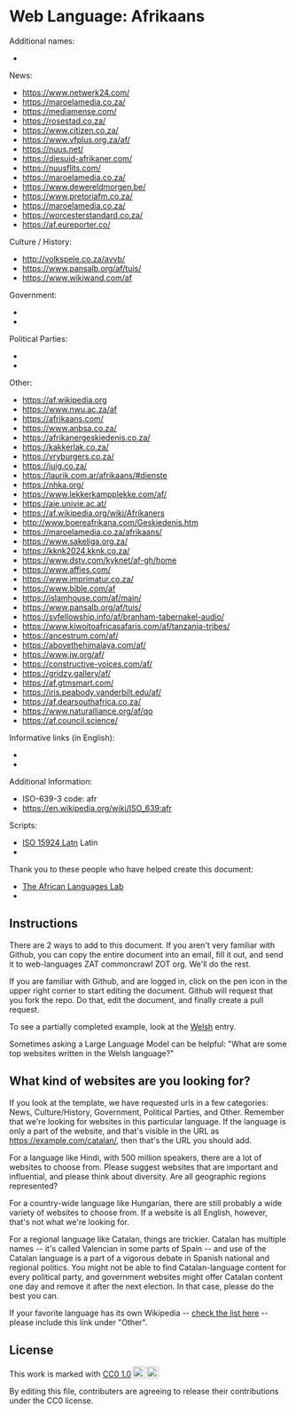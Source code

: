 # Web Language: Afrikaans

Additional names:

-

News:

- https://www.netwerk24.com/
- https://maroelamedia.co.za/
- https://mediamense.com/
- https://rosestad.co.za/
- https://www.citizen.co.za/
- https://www.vfplus.org.za/af/
- https://nuus.net/
- https://diesuid-afrikaner.com/
- https://nuusflits.com/
- https://maroelamedia.co.za/
- https://www.dewereldmorgen.be/
- https://www.pretoriafm.co.za/
- https://maroelamedia.co.za/
- https://worcesterstandard.co.za/
- https://af.eureporter.co/

Culture / History:

- http://volkspele.co.za/avvb/
- https://www.pansalb.org/af/tuis/
- https://www.wikiwand.com/af

Government:

-
-

Political Parties:

-
-

Other:

- https://af.wikipedia.org
- https://www.nwu.ac.za/af
- https://afrikaans.com/
- https://www.anbsa.co.za/
- https://afrikanergeskiedenis.co.za/
- https://kakkerlak.co.za/
- https://vryburgers.co.za/
- https://juig.co.za/
- https://laurik.com.ar/afrikaans/#dienste
- https://nhka.org/
- https://www.lekkerkampplekke.com/af/
- https://aie.univie.ac.at/
- https://af.wikipedia.org/wiki/Afrikaners
- http://www.boereafrikana.com/Geskiedenis.htm
- https://maroelamedia.co.za/afrikaans/
- https://www.sakeliga.org.za/
- https://kknk2024.kknk.co.za/
- https://www.dstv.com/kyknet/af-gh/home
- https://www.affies.com/
- https://www.imprimatur.co.za/
- https://www.bible.com/af
- https://islamhouse.com/af/main/
- https://www.pansalb.org/af/tuis/
- https://svfellowship.info/af/branham-tabernakel-audio/
- https://www.kiwoitoafricasafaris.com/af/tanzania-tribes/
- https://ancestrum.com/af/
- https://abovethehimalaya.com/af/
- https://www.jw.org/af/
- https://constructive-voices.com/af/
- https://gridzy.gallery/af/
- https://af.gtmsmart.com/
- https://iris.peabody.vanderbilt.edu/af/
- https://af.dearsouthafrica.co.za/
- https://www.naturalliance.org/af/qo
- https://af.council.science/

Informative links (in English):

-
-

Additional Information:

- ISO-639-3 code: afr
- https://en.wikipedia.org/wiki/ISO_639:afr

Scripts:

- <a href="https://en.wikipedia.org/wiki/ISO_15924">ISO 15924 Latn</a> Latin
-

Thank you to these people who have helped create this document:

- [The African Languages Lab](https://africanlanguageslab.com/)
-

## Instructions

There are 2 ways to add to this document. If you aren't very familiar
with Github, you can copy the entire document into an email, fill it
out, and send it to web-languages ZAT commoncrawl ZOT org. We'll do the rest.

If you are familiar with Github, and are logged in, click on the pen
icon in the upper right corner to start editing the document.
Github will request that you fork the repo. Do that, edit the
document, and finally create a pull request.

To see a partially completed example, look at the
[Welsh](../living/welsh.md) entry.

Sometimes asking a Large Language Model can be helpful: "What are some
top websites written in the Welsh language?"

## What kind of websites are you looking for?

If you look at the template, we have requested urls in a few
categories: News, Culture/History, Government, Political Parties, and
Other. Remember that we're looking for websites in this particular
language. If the language is only a part of the website, and that's
visible in the URL as https://example.com/catalan/, then that's the
URL you should add.

For a language like Hindi, with 500 million speakers, there are a lot
of websites to choose from. Please suggest websites that are important
and influential, and please think about diversity. Are all geographic
regions represented?

For a country-wide language like Hungarian, there are still probably a
wide variety of websites to choose from. If a website is all English,
however, that's not what we're looking for.

For a regional language like Catalan, things are trickier. Catalan has
multiple names -- it's called Valencian in some parts of Spain -- and
use of the Catalan language is a part of a vigorous debate in Spanish
national and regional politics. You might not be able to find
Catalan-language content for every political party, and government
websites might offer Catalan content one day and remove it after
the next election. In that case, please do the best you can.

If your favorite language has its own Wikipedia -- [check the list here](https://en.wikipedia.org/wiki/List_of_Wikipedias) --
please include this link under "Other".

## License

<p xmlns:cc="http://creativecommons.org/ns#" >This work is marked with <a href="https://creativecommons.org/publicdomain/zero/1.0/?ref=chooser-v1" target="_blank" rel="license noopener noreferrer" style="display:inline-block;">CC0 1.0<img style="height:22px!important;margin-left:3px;vertical-align:text-bottom;" src="https://mirrors.creativecommons.org/presskit/icons/cc.svg?ref=chooser-v1" alt=""><img style="height:22px!important;margin-left:3px;vertical-align:text-bottom;" src="https://mirrors.creativecommons.org/presskit/icons/zero.svg?ref=chooser-v1" alt=""></a></p>

By editing this file, contributers are agreeing to release their contributions under the CC0 license.
